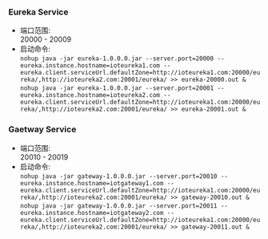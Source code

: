 ### Eureka Service

* 端口范围:<br/>
</t>20000 - 20009
* 启动命令:<br/>
</t>`nohup java -jar eureka-1.0.0.0.jar --server.port=20000 --eureka.instance.hostname=ioteureka1.com --eureka.client.serviceUrl.defaultZone=http://ioteureka1.com:20000/eureka/,http://ioteureka2.com:20001/eureka/ >> eureka-20000.out &`<br/>
</t>`nohup java -jar eureka-1.0.0.0.jar --server.port=20001 --eureka.instance.hostname=ioteureka2.com --eureka.client.serviceUrl.defaultZone=http://ioteureka1.com:20000/eureka/,http://ioteureka2.com:20001/eureka/ >> eureka-20001.out &`

### Gaetway Service

* 端口范围:<br/>
</t>20010 - 20019
* 启动命令:<br/>
</t>`nohup java -jar gateway-1.0.0.0.jar --server.port=20010 --eureka.instance.hostname=iotgateway1.com --eureka.client.serviceUrl.defaultZone=http://ioteureka1.com:20000/eureka/,http://ioteureka2.com:20001/eureka/ >> gateway-20010.out &`<br/>
</t>`nohup java -jar gateway-1.0.0.0.jar --server.port=20011 --eureka.instance.hostname=iotgateway2.com --eureka.client.serviceUrl.defaultZone=http://ioteureka1.com:20000/eureka/,http://ioteureka2.com:20001/eureka/ >> gateway-20011.out &`